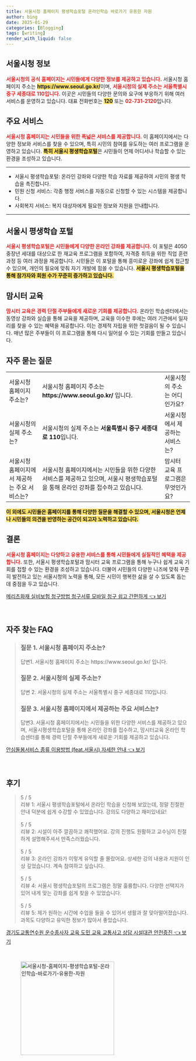 ```yaml
---
title: 서울시청 홈페이지 평생학습포털 온라인학습 바로가기 유용한 자원
author: bing
date: 2025-01-29
categories: [Blogging]
tags: [writing]
render_with_liquid: false
---
```



<h2 id='서울시청_정보'>서울시청 정보</h2>

<p><b><span style="color: #ee2323;">서울시청의 공식 홈페이지는 시민들에게 다양한 정보를 제공하고 있습니다.</span></b> 서울시청 홈페이지 주소는 <b><span style="background-color: #ffe066;">https://www.seoul.go.kr/</span></b>이며, <b><span style="color: #ee2323;">서울시청의 실제 주소는 서울특별시 중구 세종대로 110입니다.</span></b> 이곳은 시민들의 다양한 문의와 요구에 부응하기 위해 여러 서비스를 운영하고 있습니다. 대표 전화번호는 <b><span style="background-color: #ffe066;">120</span></b> 또는 <b><span style="color: #ee2323;">02-731-2120</span></b>입니다.</p>

<h2 id='주요_서비스'>주요 서비스</h2>

<p><b><span style="color: #ee2323;">서울시청 홈페이지는 시민들을 위한 폭넓은 서비스를 제공합니다.</span></b> 이 홈페이지에서는 다양한 정보와 서비스를 찾을 수 있으며, 특히 시민의 참여를 유도하는 여러 프로그램을 운영하고 있습니다. <b><span style="background-color: #ffe066;">특히 서울시 평생학습포털</span></b>은 시민들이 언제 어디서나 학습할 수 있는 환경을 조성하고 있습니다.</p>

<hr />

<ul>
    <li>서울시 평생학습포털: 온라인 강좌와 다양한 학습 자료를 제공하여 시민의 평생 학습을 촉진합니다.</li>
    <li>민원 신청 서비스: 각종 행정 서비스를 자동으로 신청할 수 있는 시스템을 제공합니다.</li>
    <li>사회복지 서비스: 복지 대상자에게 필요한 정보와 지원을 안내합니다.</li>
</ul>

<hr />

<h2 id='서울시_평생학습_포털'>서울시 평생학습 포털</h2>

<p><b><span style="color: #ee2323;">서울시 평생학습포털은 시민들에게 다양한 온라인 강좌를 제공합니다.</span></b> 이 포털은 4050 중장년 세대를 대상으로 한 재교육 프로그램을 포함하여, 자격증 취득을 위한 직업 훈련 과정 등 여러 과정을 제공합니다. 시민들은 이 포털을 통해 흥미로운 강좌에 쉽게 접근할 수 있으며, 개인의 필요에 맞춰 자기 개발에 힘쓸 수 있습니다. <b><span style="background-color: #ffe066;">서울시 평생학습포털을 통해 참가자와 회원 수가 꾸준히 증가하고 있습니다.</span></b></p>

<h2 id='맘시터교육'>맘시터 교육</h2>

<p><b><span style="color: #ee2323;">맘시터 교육은 경력 단절 주부들에게 새로운 기회를 제공합니다.</span></b> 온라인 학습센터에서는 동영상 강좌와 실습을 통해 교육을 제공하며, 교육을 이수한 후에는 여러 기관에서 일자리를 찾을 수 있는 혜택을 제공합니다. 이는 경제적 자립을 위한 첫걸음이 될 수 있습니다. 매년 많은 주부들이 이 프로그램을 통해 다시 일어설 수 있는 기회를 만들고 있습니다.</p>

<h2 id='자주_묻는_질문'>자주 묻는 질문</h2>

<table>
    <tr>
        <td>서울시청 홈페이지 주소는?</td>
        <td>서울시청 홈페이지 주소는 <b>https://www.seoul.go.kr/</b> 입니다.</td>
        <td>서울시청의 주소는 어디인가요?</td>
    </tr>
    <tr>
        <td>서울시청의 실제 주소는?</td>
        <td>서울시청의 실제 주소는 <b>서울특별시 중구 세종대로 110</b>입니다.</td>
        <td>서울시청에서 제공하는 서비스는?</td>
    </tr>
    <tr>
        <td>서울시청 홈페이지에서 제공하는 주요 서비스는?</td>
        <td>서울시청 홈페이지에서는 시민들을 위한 다양한 서비스를 제공하고 있으며, 서울시 평생학습포털을 통해 온라인 강좌를 접수하고 있습니다.</td>
        <td>맘시터 교육 프로그램은 무엇인가요?</td>
    </tr>
</table>

<p><b><span style="background-color: #ffe066;">이 외에도 시민들은 홈페이지를 통해 다양한 질문을 해결할 수 있으며, 서울시청은 언제나 시민들의 의견을 반영하는 공간이 되고자 노력하고 있습니다.</span></b></p>

<h2 id='결론'>결론</h2>

<p><b><span style="color: #ee2323;">서울시청 홈페이지는 다양하고 유용한 서비스를 통해 시민들에게 실질적인 혜택을 제공합니다.</span></b> 또한, 서울시 평생학습포털과 맘시터 교육 프로그램을 통해 누구나 쉽게 교육 기회를 접할 수 있는 환경을 조성하고 있습니다. 더불어 시민들의 다양한 니즈에 맞춰 꾸준히 발전하고 있는 서울시청의 노력을 통해, 모든 시민이 행복한 삶을 살 수 있도록 돕는 데 중점을 두고 있습니다.</p>


<p><a class="click-button" title="메리츠화재 실비보험 청구방법 청구서류 모바일 청구 쉽고 간편하게" href="https://yellowplanner.github.io/posts/%EB%A9%94%EB%A6%AC%EC%B8%A0%ED%99%94%EC%9E%AC-%EC%8B%A4%EB%B9%84%EB%B3%B4%ED%97%98-%EC%B2%AD%EA%B5%AC%EB%B0%A9%EB%B2%95-%EC%B2%AD%EA%B5%AC%EC%84%9C%EB%A5%98-%EB%AA%A8%EB%B0%94%EC%9D%BC-%EC%B2%AD%EA%B5%AC-%EC%89%BD%EA%B3%A0-%EA%B0%84%ED%8E%B8%ED%95%98%EA%B2%8C/" rel="dofollow">메리츠화재 실비보험 청구방법 청구서류 모바일 청구 쉽고 간편하게 👈 보기</a></p><br>
<h2 id='자주_찾는_FAQ'>자주 찾는 FAQ</h2>
<div itemscope="" itemtype="https://schema.org/FAQPage"> 
<blockquote> 
<div itemscope="" itemprop="mainEntity" itemtype="https://schema.org/Question"> 
<h3 itemprop="name">질문 1. 서울시청 홈페이지 주소는?</h3> 
<div itemscope="" itemprop="acceptedAnswer" itemtype="https://schema.org/Answer"> 
<span itemprop="text"> 
<p>답변1. 서울시청 홈페이지 주소는 https://www.seoul.go.kr/ 입니다.</p> 
</span> 
</div> 
</div> 
<div itemscope="" itemprop="mainEntity" itemtype="https://schema.org/Question"> 
<h3 itemprop="name">질문 2. 서울시청의 실제 주소는?</h3> 
<div itemscope="" itemprop="acceptedAnswer" itemtype="https://schema.org/Answer"> 
<span itemprop="text"> 
<p>답변 2. 서울시청의 실제 주소는 서울특별시 중구 세종대로 110입니다.</p> 
</span> 
</div> 
</div> 
<div itemscope="" itemprop="mainEntity" itemtype="https://schema.org/Question"> 
<h3 itemprop="name">질문 3. 서울시청 홈페이지에서 제공하는 주요 서비스는?</h3> 
<div itemscope="" itemprop="acceptedAnswer" itemtype="https://schema.org/Answer"> 
<span itemprop="text"> 
<p>답변3. 서울시청 홈페이지에서는 시민들을 위한 다양한 서비스를 제공하고 있으며, 서울시평생학습포털을 통해 온라인 강좌를 접수하고, 맘시터교육 온라인 학습센터를 통해 경력 단절 주부들에게 새로운 기회를 제공하고 있습니다.</p> 
</span> 
</div> 
</div> 
</blockquote> 
</div>
<p><a class="click-button" title="안심돌봄서비스 종류 이용방법 (feat.서울시) 자세한 안내" href="https://yellowplanner.github.io/posts/%EC%95%88%EC%8B%AC%EB%8F%8C%EB%B4%84%EC%84%9C%EB%B9%84%EC%8A%A4-%EC%A2%85%EB%A5%98-%EC%9D%B4%EC%9A%A9%EB%B0%A9%EB%B2%95-(feat.%EC%84%9C%EC%9A%B8%EC%8B%9C)-%EC%9E%90%EC%84%B8%ED%95%9C-%EC%95%88%EB%82%B4/" rel="dofollow">안심돌봄서비스 종류 이용방법 (feat.서울시) 자세한 안내 👈 보기</a></p><br>
<h2 id='후기'>후기</h2>
<div itemscope itemtype="https://schema.org/Product">
  <blockquote>
  <div itemprop="review" itemscope itemtype="https://schema.org/Review">
      <div itemprop="reviewRating" itemscope itemtype="https://schema.org/Rating"> <span itemprop="ratingValue">5</span> / <span itemprop="bestRating">5</span> </div>
      <span itemprop="reviewBody">리뷰 1: 서울시 평생학습포털에서 온라인 학습을 신청해 보았는데, 정말 친절한 안내 덕분에 쉽게 수강할 수 있었습니다. 강의도 다양하고 재미있네요!</span>
  </div>
  <br>
  <div itemprop="review" itemscope itemtype="https://schema.org/Review">
      <div itemprop="reviewRating" itemscope itemtype="https://schema.org/Rating"> <span itemprop="ratingValue">5</span> / <span itemprop="bestRating">5</span> </div>
      <span itemprop="reviewBody">리뷰 2: 시설이 아주 깔끔하고 쾌적했어요. 강의 진행도 원활하고 교수님이 친절하게 설명해주셔서 만족스러웠습니다.</span>
  </div>
  <br>
  <div itemprop="review" itemscope itemtype="https://schema.org/Review">
      <div itemprop="reviewRating" itemscope itemtype="https://schema.org/Rating"> <span itemprop="ratingValue">5</span> / <span itemprop="bestRating">5</span> </div>
      <span itemprop="reviewBody">리뷰 3: 온라인 강좌가 이렇게 유익할 줄 몰랐어요. 상세한 강의 내용과 지원이 인상 깊었습니다. 계속 참여하고 싶습니다.</span>
  </div>
  <br>
  <div itemprop="review" itemscope itemtype="https://schema.org/Review">
      <div itemprop="reviewRating" itemscope itemtype="https://schema.org/Rating"> <span itemprop="ratingValue">5</span> / <span itemprop="bestRating">5</span> </div>
      <span itemprop="reviewBody">리뷰 4: 서울시 평생학습포털의 프로그램은 정말 훌륭합니다. 다양한 선택지가 있어 내게 맞는 강좌를 쉽게 찾을 수 있었습니다.</span>
  </div>
  <br>
  <div itemprop="review" itemscope itemtype="https://schema.org/Review">
      <div itemprop="reviewRating" itemscope itemtype="https://schema.org/Rating"> <span itemprop="ratingValue">5</span> / <span itemprop="bestRating">5</span> </div>
      <span itemprop="reviewBody">리뷰 5: 제가 원하는 시간에 수업을 들을 수 있어서 생활과 잘 맞아떨어졌습니다. 과목도 다양하고 유익한 정보가 많아서 좋았습니다.</span>
  </div>
  </blockquote>
</div>
<p><a class="click-button" title="경기도교통연수원 운수종사자 교육 도민 교육 교통사고 상담 시설대관 안전증진" href="https://yellowplanner.github.io/posts/%EA%B2%BD%EA%B8%B0%EB%8F%84%EA%B5%90%ED%86%B5%EC%97%B0%EC%88%98%EC%9B%90-%EC%9A%B4%EC%88%98%EC%A2%85%EC%82%AC%EC%9E%90-%EA%B5%90%EC%9C%A1-%EB%8F%84%EB%AF%BC-%EA%B5%90%EC%9C%A1-%EA%B5%90%ED%86%B5%EC%82%AC%EA%B3%A0-%EC%83%81%EB%8B%B4-%EC%8B%9C%EC%84%A4%EB%8C%80%EA%B4%80-%EC%95%88%EC%A0%84%EC%A6%9D%EC%A7%84/" rel="dofollow">경기도교통연수원 운수종사자 교육 도민 교육 교통사고 상담 시설대관 안전증진 👈 보기</a></p><br>
<figure class="image"><img src="https://yellowplanner.github.io/assets/img/thumbnail/서울시청-홈페이지-평생학습포털-온라인학습-바로가기-유용한-자원.webp" alt="서울시청-홈페이지-평생학습포털-온라인학습-바로가기-유용한-자원" width="256" height="256"></figure>